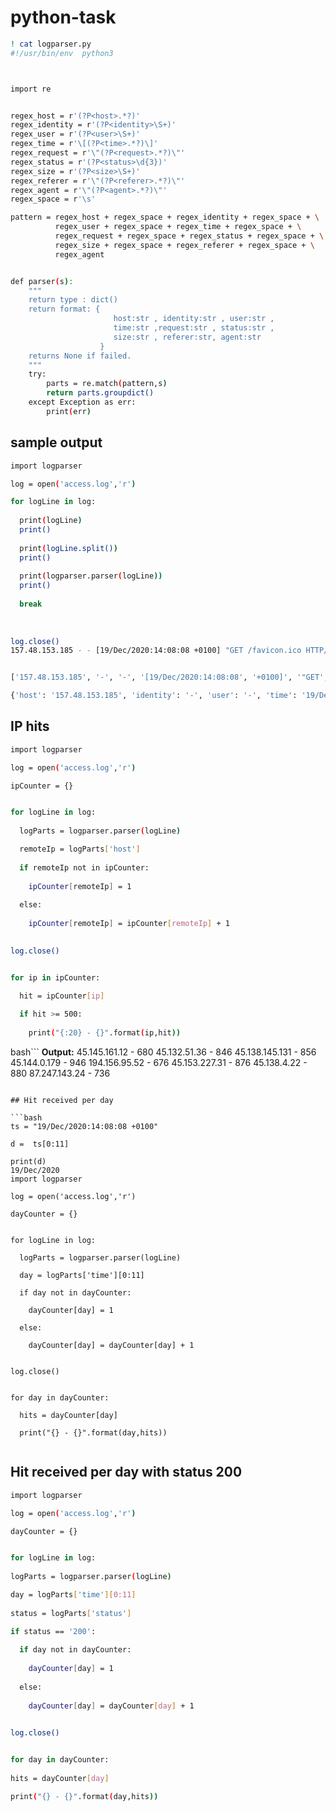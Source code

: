 # python-task

```bash
! cat logparser.py
#!/usr/bin/env  python3



import re


regex_host = r'(?P<host>.*?)'
regex_identity = r'(?P<identity>\S+)'
regex_user = r'(?P<user>\S+)'
regex_time = r'\[(?P<time>.*?)\]'
regex_request = r'\"(?P<request>.*?)\"'
regex_status = r'(?P<status>\d{3})'
regex_size = r'(?P<size>\S+)'
regex_referer = r'\"(?P<referer>.*?)\"'
regex_agent = r'\"(?P<agent>.*?)\"'
regex_space = r'\s'

pattern = regex_host + regex_space + regex_identity + regex_space + \
          regex_user + regex_space + regex_time + regex_space + \
		  regex_request + regex_space + regex_status + regex_space + \
		  regex_size + regex_space + regex_referer + regex_space + \
		  regex_agent


def parser(s):
	"""
	return type : dict()
	return format: {
                       host:str , identity:str , user:str ,
					   time:str ,request:str , status:str ,
					   size:str , referer:str, agent:str
					}
	returns None if failed.
	"""
	try:
		parts = re.match(pattern,s)
		return parts.groupdict()
	except Exception as err:
		print(err)
```

## sample output

```bash
import logparser

log = open('access.log','r')

for logLine in log:
    
  print(logLine)
  print()
    
  print(logLine.split())
  print()
    
  print(logparser.parser(logLine))
  print()
    
  break
    
    
    
log.close()
157.48.153.185 - - [19/Dec/2020:14:08:08 +0100] "GET /favicon.ico HTTP/1.1" 404 217 "http://www.almhuette-raith.at/apache-log/access.log" "Mozilla/5.0 (Windows NT 6.3; Win64; x64) AppleWebKit/537.36 (KHTML, like Gecko) Chrome/87.0.4280.88 Safari/537.36" "-"


['157.48.153.185', '-', '-', '[19/Dec/2020:14:08:08', '+0100]', '"GET', '/favicon.ico', 'HTTP/1.1"', '404', '217', '"http://www.almhuette-raith.at/apache-log/access.log"', '"Mozilla/5.0', '(Windows', 'NT', '6.3;', 'Win64;', 'x64)', 'AppleWebKit/537.36', '(KHTML,', 'like', 'Gecko)', 'Chrome/87.0.4280.88', 'Safari/537.36"', '"-"']

{'host': '157.48.153.185', 'identity': '-', 'user': '-', 'time': '19/Dec/2020:14:08:08 +0100', 'request': 'GET /favicon.ico HTTP/1.1', 'status': '404', 'size': '217', 'referer': 'http://www.almhuette-raith.at/apache-log/access.log', 'agent': 'Mozilla/5.0 (Windows NT 6.3; Win64; x64) AppleWebKit/537.36 (KHTML, like Gecko) Chrome/87.0.4280.88 Safari/537.36'}
```

## IP hits
```bash
import logparser

log = open('access.log','r')

ipCounter = {}


for logLine in log:
    
  logParts = logparser.parser(logLine)

  remoteIp = logParts['host']
    
  if remoteIp not in ipCounter:
    
    ipCounter[remoteIp] = 1
    
  else:
    
    ipCounter[remoteIp] = ipCounter[remoteIp] + 1
    

log.close()


for ip in ipCounter:
    
  hit = ipCounter[ip]

  if hit >= 500:
        
    print("{:20} - {}".format(ip,hit))
```
 
 bash```
 **Output:**
 45.145.161.12        - 680
45.132.51.36         - 846
45.138.145.131       - 856
45.144.0.179         - 946
194.156.95.52        - 676
45.153.227.31        - 876
45.138.4.22          - 880
87.247.143.24        - 736
```

## Hit received per day

```bash
ts = "19/Dec/2020:14:08:08 +0100"

d =  ts[0:11]

print(d)
19/Dec/2020
import logparser

log = open('access.log','r')

dayCounter = {}


for logLine in log:
    
  logParts = logparser.parser(logLine)

  day = logParts['time'][0:11]
    
  if day not in dayCounter:
    
    dayCounter[day] = 1
    
  else:
    
    dayCounter[day] = dayCounter[day] + 1
    

log.close()


for day in dayCounter:
    
  hits = dayCounter[day]

  print("{} - {}".format(day,hits))
  
  ```
  
  ## Hit received per day with status 200
  
  ```bash
  import logparser

log = open('access.log','r')

dayCounter = {}


for logLine in log:
    
  logParts = logparser.parser(logLine)

  day = logParts['time'][0:11]
    
  status = logParts['status']  
  
  if status == '200':
    
    if day not in dayCounter:
    
      dayCounter[day] = 1
    
    else:
    
      dayCounter[day] = dayCounter[day] + 1
    

log.close()


for day in dayCounter:
    
  hits = dayCounter[day]

  print("{} - {}".format(day,hits))
  ```
